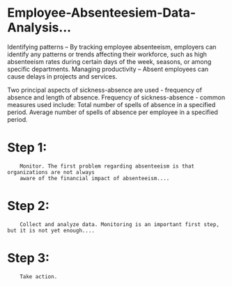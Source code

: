# Employee-Absenteesiem-Data-Analysis...

Identifying patterns – By tracking employee absenteeism, employers can identify any patterns or 
trends affecting their workforce, such as high absenteeism rates during certain days of the week, 
seasons, or among specific departments. Managing productivity – Absent employees can cause delays 
in projects and services.

Two principal aspects of sickness-absence are used - frequency of absence and length of absence. 
Frequency of sickness-absence - common measures used include: Total number of spells of absence 
in a specified period. Average number of spells of absence per employee in a specified period.


# Step 1: 
        Monitor. The first problem regarding absenteeism is that organizations are not always 
        aware of the financial impact of absenteeism....
        
# Step 2: 
        Collect and analyze data. Monitoring is an important first step, but it is not yet enough....
        
# Step 3: 
        Take action.

